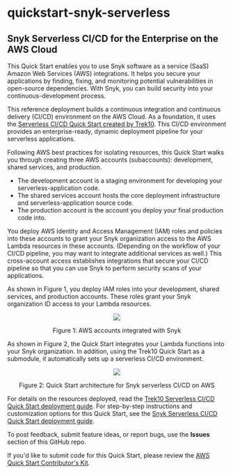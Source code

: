 # quickstart-snyk-serverless
## Snyk Serverless CI/CD for the Enterprise on the AWS Cloud

This Quick Start enables you to use Snyk software as a service (SaaS) Amazon Web Services (AWS) integrations. It helps you secure your applications by finding, fixing, and monitoring potential vulnerabilities in open-source dependencies. With Snyk, you can build security into your continuous-development process.  

This reference deployment builds a continuous integration and continuous delivery (CI/CD) environment on the AWS Cloud. As a foundation, it uses the [Serverless CI/CD Quick Start created by Trek10](https://fwd.aws/jXjN8). This CI/CD environment provides an enterprise-ready, dynamic deployment pipeline for your serverless applications.

Following AWS best practices for isolating resources, this Quick Start walks you through creating three AWS accounts (subaccounts): development, shared services, and production. 

* The development account is a staging environment for developing your serverless-application code. 
* The shared services account hosts the core deployment infrastructure and serverless-application source code. 
* The production account is the account you deploy your final production code into.

You deploy AWS Identity and Access Management (IAM) roles and policies into these accounts to grant your Snyk organization access to the AWS Lambda resources in these accounts. (Depending on the workflow of your CI/CD pipeline, you may want to integrate additional services as well.) This cross-account access establishes integrations that secure your CI/CD pipeline so that you can use Snyk to perform security scans of your applications.

As shown in Figure 1, you deploy IAM roles into your development, shared services, and production accounts. These roles grant your Snyk organization ID access to your Lambda resources.

<p align="center">
    <img src="https://d1.awsstatic.com/partner-network/QuickStart/datasheets/snyk-serverless-3-cross-acct-iam-roles.cc4e11d2ebe710d7068e11397a50890002518ba4.png">
</p>
<p align="center">Figure 1: AWS accounts integrated with Snyk</p> 

As shown in Figure 2, the Quick Start integrates your Lambda functions into your Snyk organization. In addition, using the Trek10 Quick Start as a submodule, it automatically sets up a serverless CI/CD environment. 

<p align="center">
    <img src="https://d1.awsstatic.com/partner-network/QuickStart/datasheets/snyk-serverless-architecture-diagram.ebca421a7852de51ded20dde967e4951a147faa1.png">
</p>
<p align="center">Figure 2: Quick Start architecture for Snyk serverless CI/CD on AWS</p>

For details on the resources deployed, read the [Trek10 Serverless CI/CD Quick Start deployment guide](https://fwd.aws/53avp). For step-by-step instructions and customization options for this Quick Start, see the [Snyk Serverless CI/CD Quick Start deployment guide](https://fwd.aws/mrrMK).

To post feedback, submit feature ideas, or report bugs, use the **Issues** section of this GitHub repo.

If you'd like to submit code for this Quick Start, please review the [AWS Quick Start Contributor's Kit](https://aws-quickstart.github.io/).
